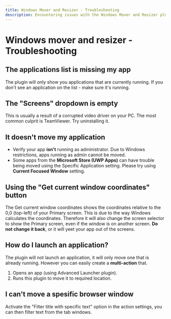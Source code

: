 ```yaml
---
title: Windows Mover and Resizer - Troubleshooting
description: Encountering issues with the Windows Mover and Resizer plugin on your Stream Deck? Our troubleshooting guide has the answers. Find solutions to common problems and get your setup back on track with BarRaider's plugin documentation.
---
```


# Windows mover and resizer - Troubleshooting

## The applications list is missing my app
The plugin will only show you applications that are currently running. If you don't see an application on the list - make sure it's running.

## The "Screens" dropdown is empty
This is usually a result of a corrupted video driver on your PC. The most common culprit is TeamViewer. Try uninstalling it.

## It doesn't move my application
- Verify your app **isn't** running as administrator. Due to Windows restrictions, apps running as admin cannot be moved. 
- Some apps from the **Microsoft Store (UWP Apps)** can have trouble being moved using the Specific Application setting. Please try using **Current Focused Window** setting.

## Using the "Get current window coordinates" button
The Get current window coordinates shows the coordinates relative to the 0,0 (top-left) of your Primary screen. This is due to the way Windows calculates the coordinates. Therefore it will also change the screen selector to show the Primary screen, even if the window is on another screen. **Do not change it back**, or it will yeet your app out of the screens.

## How do I launch an application?
The plugin will not launch an application, it will only move one that is already running. However you can easily create a **multi-action** that.

1. Opens an app (using Advanced Launcher plugin).
2. Runs this plugin to move it to required location.

## I can't move a spesific browser window
Activate the "Filter title with specific text" option in the action settings, you can then filter text from the tab windows.